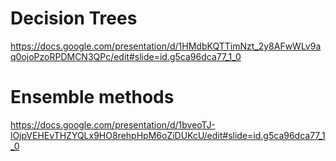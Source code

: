 # Decision Trees
https://docs.google.com/presentation/d/1HMdbKQTTimNzt_2y8AFwWLv9aq0ojoPzoRPDMCN3QPc/edit#slide=id.g5ca96dca77_1_0


# Ensemble methods
https://docs.google.com/presentation/d/1bveoTJ-lOjpVEHEvTHZYQLx9HO8rehpHpM6oZiDUKcU/edit#slide=id.g5ca96dca77_1_0

